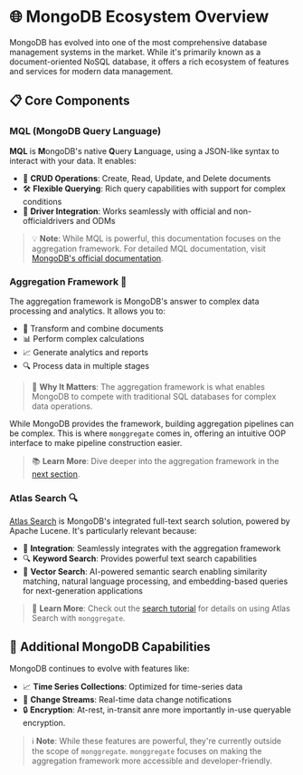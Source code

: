 # 🌐 **MongoDB Ecosystem Overview**

MongoDB has evolved into one of the most comprehensive database management systems in the market. While it's primarily known as a document-oriented NoSQL database, it offers a rich ecosystem of features and services for modern data management.

## 📋 **Core Components**

### **MQL (MongoDB Query Language)**

**MQL** is **M**ongoDB's native **Q**uery **L**anguage, using a JSON-like syntax to interact with your data. It enables:

- 🔄 **CRUD Operations**: Create, Read, Update, and Delete documents
- 🛠️ **Flexible Querying**: Rich query capabilities with support for complex conditions
- 🔌 **Driver Integration**: Works seamlessly with official and non-officialdrivers and ODMs

> 💡 **Note**: While MQL is powerful, this documentation focuses on the aggregation framework. For detailed MQL documentation, visit [MongoDB's official documentation](https://www.mongodb.com/docs/manual/crud/).

### **Aggregation Framework** 🎯

The aggregation framework is MongoDB's answer to complex data processing and analytics. It allows you to:

- 🔄 Transform and combine documents
- 📊 Perform complex calculations
- 📈 Generate analytics and reports
- 🔍 Process data in multiple stages

> 🎯 **Why It Matters**: The aggregation framework is what enables MongoDB to compete with traditional SQL databases for complex data operations.

While MongoDB provides the framework, building aggregation pipelines can be complex. This is where `monggregate` comes in, offering an intuitive OOP interface to make pipeline construction easier.

> 📚 **Learn More**: Dive deeper into the aggregation framework in the [next section](mongodb-aggregation-framework.md).

### **Atlas Search** 🔍

[Atlas Search](https://www.mongodb.com/docs/atlas/atlas-search/atlas-search-overview/) is MongoDB's integrated full-text search solution, powered by Apache Lucene. It's particularly relevant because:

- 🔗 **Integration**: Seamlessly integrates with the aggregation framework
- 🔍 **Keyword Search**: Provides powerful text search capabilities
- 🧮 **Vector Search**: AI-powered semantic search enabling similarity matching, natural language processing, and embedding-based queries for next-generation applications


> 📖 **Learn More**: Check out the [search tutorial](../tutorial/search.md) for details on using Atlas Search with `monggregate`.

## 🌟 **Additional MongoDB Capabilities**

MongoDB continues to evolve with features like:

- 📈 **Time Series Collections**: Optimized for time-series data
- 🔄 **Change Streams**: Real-time data change notifications
- 🔒 **Encryption**: At-rest, in-transit anre more importantly in-use queryable encryption.

> ℹ️ **Note**: While these features are powerful, they're currently outside the scope of `monggregate`. `monggregate` focuses on making the aggregation framework more accessible and developer-friendly.
